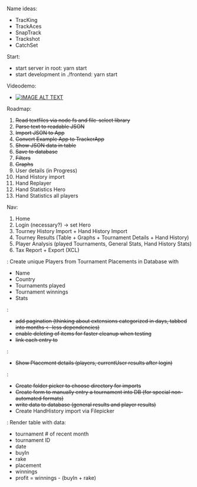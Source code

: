 Name ideas:
- TracKing
- TrackAces
- SnapTrack
- Trackshot
- CatchSet

Start:
- start server in root: yarn start
- start development in ./frontend: yarn start

Videodemo:
- [![IMAGE ALT TEXT](http://img.youtube.com/vi/pv4PZYIivWI/0.jpg)](http://www.youtube.com/watch?v=pv4PZYIivWI "Pokertracker Videodemo")


Roadmap:

1. ~~Read textfiles via node fs and file-select library~~
2. ~~Parse text to readable JSON~~
3. ~~Import JSON to App~~
4. ~~Convert Example App to TrackerApp~~
5. ~~Show JSON data in table~~
6. ~~Save to database~~
7. ~~Filters~~
8. ~~Graphs~~
9. User details (in Progress)
10. Hand History import
11. Hand Replayer
12. Hand Statistics Hero
13. Hand Statistics all players


Nav:
1. Home
2. Login (necessary?) -> set Hero
3. Tourney History Import + Hand History Import
4. Tourney Results (Table + Graphs + Tournament Details + Hand History)
5. Player Analysis (played Tournaments, General Stats, Hand History Stats)
6. Tax Report + Export (XCL)


<PlayerManagement>:
Create unique Players from Tournament Placements in Database with
- Name
- Country
- Tournaments played
- Tournament winnings
- Stats

<ResultsPage>:
- ~~add pagination (thinking about extensions categorized in days, tabbed into months <- less dependencies)~~
- ~~enable deleting of items for faster cleanup when testing~~
- ~~link each entry to <DetailsPage>~~

<DetailsPage>:
- ~~Show Placement details (players, currentUser results after login)~~

<ImportPage>:
- ~~Create folder picker to choose directory for imports~~
- ~~Create form to manually entry a tournament into DB (for special non-automated formats)~~
- ~~write data to database (general results and player results)~~
- Create HandHistory import via Filepicker

<TaxReportPage>:
Render table with data:
- tournament # of recent month
- tournament ID
- date
- buyIn
- rake
- placement
- winnings
- profit = winnings - (buyIn + rake)
